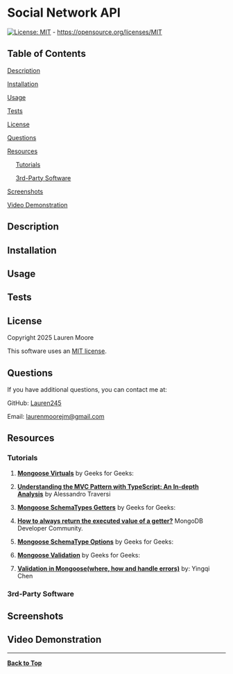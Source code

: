 # Social Network API
[![License: MIT](https://img.shields.io/badge/License-MIT-yellow.svg)](https://opensource.org/licenses/MIT) - https://opensource.org/licenses/MIT

## Table of Contents 
[Description](#description)

[Installation](#installation)

[Usage](#usage)

[Tests](#tests)

[License](#license)

[Questions](#questions)

[Resources](#resources)

&nbsp;&nbsp;&nbsp;&nbsp;&nbsp;[Tutorials](#tutorials)

&nbsp;&nbsp;&nbsp;&nbsp;&nbsp;[3rd-Party Software](#3rd-party-software)

[Screenshots](#screenshots)

[Video Demonstration](#video-demonstration)

## Description

## Installation

## Usage

## Tests

## License
Copyright 2025 Lauren Moore

This software uses an [MIT license](https://opensource.org/license/MIT).

## Questions
If you have additional questions, you can contact me at: 

GitHub: [Lauren245](https://github.com/Lauren245)

Email: laurenmoorejm@gmail.com

## Resources

### Tutorials
1. **[Mongoose Virtuals](https://www.geeksforgeeks.org/mongoose-virtuals/)** by Geeks for Geeks:

2. **[Understanding the MVC Pattern with TypeScript: An In-depth Analysis](https://medium.com/@alessandro.traversi/understanding-the-mvc-pattern-with-typescript-an-in-depth-analysis-5a5d6f2d61a4)** by Alessandro Traversi

3. **[Mongoose SchemaTypes Getters](https://www.geeksforgeeks.org/mongoose-schematypes-getters/)** by Geeks for Geeks:

4. **[How to always return the executed value of a getter?](https://www.mongodb.com/community/forums/t/how-to-always-return-the-executed-value-of-a-getter/153060)** MongoDB Developer Community.

5. **[Mongoose SchemaType Options](https://www.geeksforgeeks.org/mongoose-schematype-options/)** by Geeks for Geeks:

6. **[Mongoose Validation](https://www.geeksforgeeks.org/mongoose-validation/)** by Geeks for Geeks:

7. **[Validation in Mongoose(where, how and handle errors)](https://chanwingkeihaha.medium.com/validation-in-mongoose-where-how-and-handle-errors-b44f68cccae3)**
by: Yingqi Chen

### 3rd-Party Software

## Screenshots

## Video Demonstration

---

**[Back to Top](#social-network-api)**